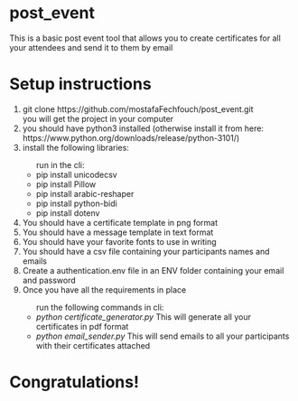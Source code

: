 # post_event
This is a basic post event tool that allows you to create certificates for all your attendees and send it to them by email

# Setup instructions

<ol>
  <li>git clone https://github.com/mostafaFechfouch/post_event.git</li>
        you will get the project in your computer
  <li>you should have python3 installed (otherwise install it from here: https://www.python.org/downloads/release/python-3101/)</li>
  <li>install the following libraries:</li>
  <ul>run in the cli:
          <li>pip install unicodecsv</li>
          <li>pip install Pillow</li>
          <li>pip install arabic-reshaper</li>
          <li>pip install python-bidi</li>
          <li>pip install dotenv</li>
  </ul>
  <li>You should have a certificate template in png format</li>
  <li>You should have a message template in text format</li>
  <li>You should have your favorite fonts to use in writing</li>
  <li>You should have a csv file containing your participants names and emails</li>
  <li>Create a authentication.env file in an ENV folder containing your email and password</li>
  <li>Once you have all the requirements in place</li>
  <ul>run the following commands in cli:
    <li> <i> python certificate_generator.py </i> This will generate all your certificates in pdf format</li>
    <li> <i> python email_sender.py </i> This will send emails to all your participants with their certificates attached</li>
  </ul>
</ol>

# Congratulations!
